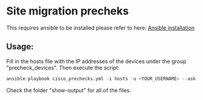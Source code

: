 # Site migration precheks
This requires ansible to be installed please refer to here: [Ansible installation](https://docs.ansible.com/ansible/latest/installation_guide/intro_installation.html)
## Usage:
Fill in the hosts file with the IP addresses of the devices under the group "precheck_devices". Then execute the script:
```python
ansible-playbook cisco_prechecks.yml -i hosts -u <YOUR_USERNAME> --ask-pass
```
Check the folder "show-output" for all of the files.
